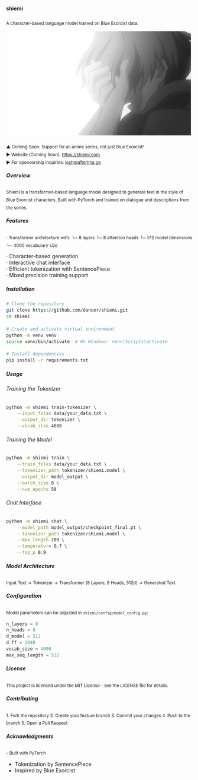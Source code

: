 #### shiemi

<sub>A character-based language model trained on Blue Exorcist data.</sub>

<img src="anime.gif" alt="Anime Demo" width="500"/>

<sub>▲ Coming Soon: Support for all anime series, not just Blue Exorcist!  
► Website (Coming Soon): https://shiemi.com  
► For sponsorship inquiries: josh@afterima.ge</sub>

##### Overview

<sub>Shiemi is a transformer-based language model designed to generate text in the style of Blue Exorcist characters. Built with PyTorch and trained on dialogue and descriptions from the series.</sub>

##### Features

<sub>· Transformer architecture with:
  └─ 8 layers
  └─ 8 attention heads
  └─ 512 model dimensions
  └─ 4000 vocabulary size

· Character-based generation  
· Interactive chat interface  
· Efficient tokenization with SentencePiece  
· Mixed precision training support</sub>

##### Installation

```bash
# Clone the repository
git clone https://github.com/dancer/shiemi.git
cd shiemi

# Create and activate virtual environment
python -m venv venv
source venv/bin/activate  # On Windows: venv\Scripts\activate

# Install dependencies
pip install -r requirements.txt
```

##### Usage

###### Training the Tokenizer
```bash
python -m shiemi train-tokenizer \
    --input_files data/your_data.txt \
    --output_dir tokenizer \
    --vocab_size 4000
```

###### Training the Model
```bash
python -m shiemi train \
    --train_files data/your_data.txt \
    --tokenizer_path tokenizer/shiemi.model \
    --output_dir model_output \
    --batch_size 8 \
    --num_epochs 50
```

###### Chat Interface
```bash
python -m shiemi chat \
    --model_path model_output/checkpoint_final.pt \
    --tokenizer_path tokenizer/shiemi.model \
    --max_length 200 \
    --temperature 0.7 \
    --top_p 0.9
```

##### Model Architecture

<sub>Input Text → Tokenizer → Transformer (8 Layers, 8 Heads, 512d) → Generated Text</sub>

##### Configuration

<sub>Model parameters can be adjusted in `shiemi/config/model_config.py`:</sub>

```python
n_layers = 8
n_heads = 8
d_model = 512
d_ff = 2048
vocab_size = 4000
max_seq_length = 512
```

##### License

<sub>This project is licensed under the MIT License - see the LICENSE file for details.</sub>

##### Contributing

<sub>1. Fork the repository
2. Create your feature branch
3. Commit your changes
4. Push to the branch
5. Open a Pull Request</sub>

##### Acknowledgments

<sub>- Built with PyTorch
- Tokenization by SentencePiece
- Inspired by Blue Exorcist</sub>